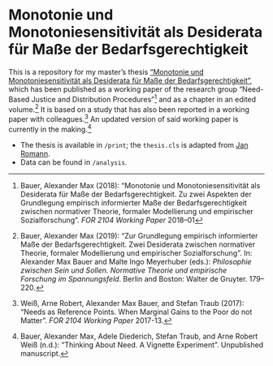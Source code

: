 # Monotonie und Monotoniesensitivität als Desiderata für Maße der Bedarfsgerechtigkeit

This is a repository for my master’s thesis [“Monotonie und Monotoniesensitivität als Desiderata für Maße der Bedarfsgerechtigkeit”](https://www.hsu-hh.de/bedarfsgerechtigkeit/wp-content/uploads/sites/857/2021/03/2018-01.pdf), which has been published as a working paper of the research group “Need-Based Justice and Distribution Procedures”[^1] and as a chapter in an edited volume.[^2] It is based on a study that has also been reported in a working paper with colleagues.[^3] An updated version of said working paper is currently in the making.[^4]

- The thesis is available in `/print`; the `thesis.cls` is adapted from [Jan Romann](https://github.com/JKRhb).
- Data can be found in `/analysis`.

[^1]: Bauer, Alexander Max (2018): “Monotonie und Monotoniesensitivität als Desiderata für Maße der Bedarfsgerechtigkeit. Zu zwei Aspekten der Grundlegung empirisch informierter Maße der Bedarfsgerechtigkeit zwischen normativer Theorie, formaler Modellierung und empirischer Sozialforschung”. _FOR 2104 Working Paper_ 2018–01
[^2]: Bauer, Alexander Max (2019): “Zur Grundlegung empirisch informierter Maße der Bedarfsgerechtigkeit. Zwei Desiderata zwischen normativer Theorie, formaler Modellierung und empirischer Sozialforschung”. In: Alexander Max Bauer and Malte Ingo Meyerhuber (eds.): _Philosophie zwischen Sein und Sollen. Normative Theorie und empirische Forschung im Spannungsfeld_. Berlin and Boston: Walter de Gruyter. 179–220.
[^3]: Weiß, Arne Robert, Alexander Max Bauer, and Stefan Traub (2017): “Needs as Reference Points. When Marginal Gains to the Poor do not Matter”. _FOR 2104 Working Paper_ 2017-13.
[^4]: Bauer, Alexander Max, Adele Diederich, Stefan Traub, and Arne Robert Weiß (n.d.): “Thinking About Need. A Vignette Experiment”. Unpublished manuscript.
